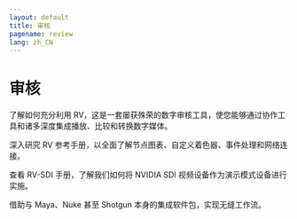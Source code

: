 ```yaml
---
layout: default
title: 审核
pagename: review
lang: zh_CN
---
```


# 审核

了解如何充分利用 RV，这是一套屡获殊荣的数字审核工具，使您能够通过协作工具和诸多深度集成播放、比较和转换数字媒体。

深入研究 RV 参考手册，以全面了解节点图表、自定义着色器、事件处理和网络连接。

查看 RV-SDI 手册，了解我们如何将 NVIDIA SDI 视频设备作为演示模式设备进行实施。

借助与 Maya、Nuke 甚至 Shotgun 本身的集成软件包，实现无缝工作流。
